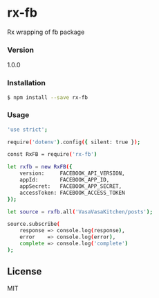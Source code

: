# rx-fb
Rx wrapping of fb package

### Version
1.0.0

### Installation

```sh
$ npm install --save rx-fb
```

### Usage

```sh
'use strict';

require('dotenv').config({ silent: true });

const RxFB = require('rx-fb')

let rxfb = new RxFB({
    version:     FACEBOOK_API_VERSION,
    appId:       FACEBOOK_APP_ID,
    appSecret:   FACEBOOK_APP_SECRET,
    accessToken: FACEBOOK_ACCESS_TOKEN
});

let source = rxfb.all('VasaVasaKitchen/posts');

source.subscribe(
    response => console.log(response),
    error    => console.log(error),
    complete => console.log('complete')
);
```

License
----

MIT
